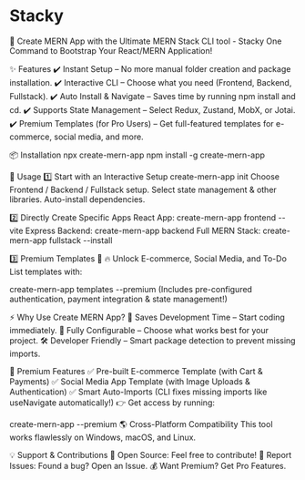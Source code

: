 # Stacky
🚀 Create MERN App with the Ultimate MERN Stack CLI tool - Stacky
One Command to Bootstrap Your React/MERN Application!

✨ Features
✔️ Instant Setup – No more manual folder creation and package installation.
✔️ Interactive CLI – Choose what you need (Frontend, Backend, Fullstack).
✔️ Auto Install & Navigate – Saves time by running npm install and cd.
✔️ Supports State Management – Select Redux, Zustand, MobX, or Jotai.
✔️ Premium Templates (for Pro Users) – Get full-featured templates for e-commerce, social media, and more.

📦 Installation
npx create-mern-app
npm install -g create-mern-app

🚀 Usage
1️⃣ Start with an Interactive Setup
create-mern-app init
Choose Frontend / Backend / Fullstack setup.
Select state management & other libraries.
Auto-install dependencies.

2️⃣ Directly Create Specific Apps
React App: create-mern-app frontend --vite
Express Backend: create-mern-app backend
Full MERN Stack: create-mern-app fullstack --install

3️⃣ Premium Templates 🚀
🔥 Unlock E-commerce, Social Media, and To-Do List templates with:

create-mern-app templates --premium
(Includes pre-configured authentication, payment integration & state management!)

⚡ Why Use Create MERN App?
🚀 Saves Development Time – Start coding immediately.
🔧 Fully Configurable – Choose what works best for your project.
🛠 Developer Friendly – Smart package detection to prevent missing imports.

🛒 Premium Features
✅ Pre-built E-commerce Template (with Cart & Payments)
✅ Social Media App Template (with Image Uploads & Authentication)
✅ Smart Auto-Imports (CLI fixes missing imports like useNavigate automatically!)
👉 Get access by running:

create-mern-app --premium
🌎 Cross-Platform Compatibility
This tool works flawlessly on Windows, macOS, and Linux.

💡 Support & Contributions
👥 Open Source: Feel free to contribute!
🐛 Report Issues: Found a bug? Open an Issue.
💰 Want Premium? Get Pro Features.
